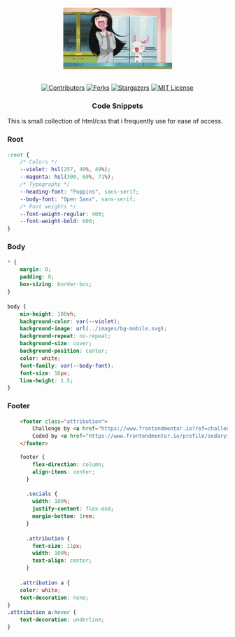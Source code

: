 <br />
<div align="center">
    <img src="./images/200w.gif" alt="Logo">
  </a>
  <br />
  <br />

[![Contributors][contributors-shield]][contributors-url]
[![Forks][forks-shield]][forks-url]
[![Stargazers][stars-shield]][stars-url]
[![MIT License][license-shield]][license-url]

<h3 align="center">Code Snippets</h3>
<div align="left">
This is small collection of html/css that i frequently use for ease of access.

### Root
```css
:root {
    /* Colors */
    --violet: hsl(257, 40%, 49%);
    --magenta: hsl(300, 69%, 71%);  
    /* Typography */
    --heading-font: "Poppins", sans-serif;
    --body-font: "Open Sans", sans-serif;
    /* Font weights */
    --font-weight-regular: 400;
    --font-weight-bold: 600;
}
```

### Body
```css
* {
    margin: 0;
    padding: 0;
    box-sizing: border-box;
}

body {
    min-height: 100vh;
    background-color: var(--violet);
    background-image: url(../images/bg-mobile.svg);
    background-repeat: no-repeat;
    background-size: cover;
    background-position: center;
    color: white;
    font-family: var(--body-font);
    font-size: 16px;
    line-height: 1.5;
}

```

### Footer
```html
    <footer class="attribution">
        Challenge by <a href="https://www.frontendmentor.io?ref=challenge" target="_blank" rel="noopener">Frontend Mentor</a>.
        Coded by <a href="https://www.frontendmentor.io/profile/sedaryildirim">Sedar Yildirim</a>.
    </footer>
```

```css
    footer {
        flex-direction: column;
        align-items: center;
      }
    
      .socials {
        width: 100%;
        justify-content: flex-end;
        margin-bottom: 1rem;
      }
    
      .attribution {
        font-size: 11px;
        width: 100%;
        text-align: center;
      }

    .attribution a {
    color: white;
    text-decoration: none;
}
.attribution a:hover {
    text-decoration: underline;
}

```
</div>

<!-- MARKDOWN LINKS & IMAGES -->
<!-- https://www.markdownguide.org/basic-syntax/#reference-style-links -->
[contributors-shield]: https://img.shields.io/github/contributors/sedaryildirim/code-snippets.svg?style=for-the-badge
[contributors-url]: https://github.com/sedaryildirim/code-snippets/graphs/contributors
[forks-shield]: https://img.shields.io/github/forks/sedaryildirim/code-snippets.svg?style=for-the-badge
[forks-url]: https://github.com/sedaryildirim/code-snippets/network/members
[stars-shield]: https://img.shields.io/github/stars/sedaryildirim/code-snippets.svg?style=for-the-badge
[stars-url]: https://github.com/sedaryildirim/code-snippets/stargazers
[license-shield]: https://img.shields.io/github/license/sedaryildirim/code-snippets.svg?style=for-the-badge
[license-url]: https://github.com/sedaryildirim/code-snippets/blob/main/LICENSE.txt
[product-screenshot]: imgs/screenshot.png
